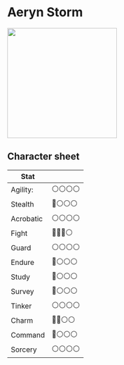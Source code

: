 # Aeryn Storm

<img src="https://user-images.githubusercontent.com/732505/228375173-3b7775e0-afe0-440a-bfaf-d33c30124518.png" width=250 />


## Character sheet

| Stat      |              |
| --------- | ------------ |
| Agility:  | ⚪️⚪️⚪️⚪️ |
| Stealth   | 🔴⚪️⚪️⚪️ |
| Acrobatic | ⚪️⚪️⚪️⚪️ |
| Fight     | 🔴🔴🔴⚪️ |
| Guard     | ⚪️⚪️⚪️⚪️ |
| Endure    | 🔴⚪️⚪️⚪️ |
| Study     | 🔴⚪️⚪️⚪️ |
| Survey    | 🔴⚪️⚪️⚪️ |
| Tinker    | ⚪️⚪️⚪️⚪️ |
| Charm     | 🔴🔴⚪️⚪️ |
| Command   | 🔴⚪️⚪️⚪️ |
| Sorcery   | ⚪️⚪️⚪️⚪️ |
